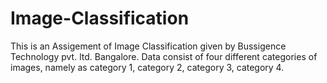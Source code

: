 # Image-Classification
This is an Assigement of Image Classification given by Bussigence Technology pvt. ltd. Bangalore. Data consist of four different categories of images, namely as category 1, category 2, category 3, category 4.  
